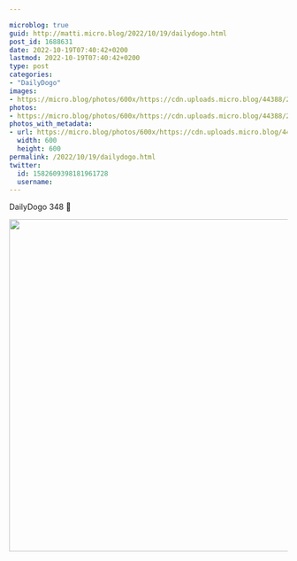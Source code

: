 ```yaml
---

microblog: true
guid: http://matti.micro.blog/2022/10/19/dailydogo.html
post_id: 1688631
date: 2022-10-19T07:40:42+0200
lastmod: 2022-10-19T07:40:42+0200
type: post
categories:
- "DailyDogo"
images:
- https://micro.blog/photos/600x/https://cdn.uploads.micro.blog/44388/2022/f9ffd8e54e.jpg
photos:
- https://micro.blog/photos/600x/https://cdn.uploads.micro.blog/44388/2022/f9ffd8e54e.jpg
photos_with_metadata:
- url: https://micro.blog/photos/600x/https://cdn.uploads.micro.blog/44388/2022/f9ffd8e54e.jpg
  width: 600
  height: 600
permalink: /2022/10/19/dailydogo.html
twitter:
  id: 1582609398181961728
  username:
---
```

DailyDogo 348 🐶

<img src="https://micro.blog/photos/600x/https://blog.martin-haehnel.de/uploads/2022/f9ffd8e54e.jpg" width="600" height="600" alt="" />
